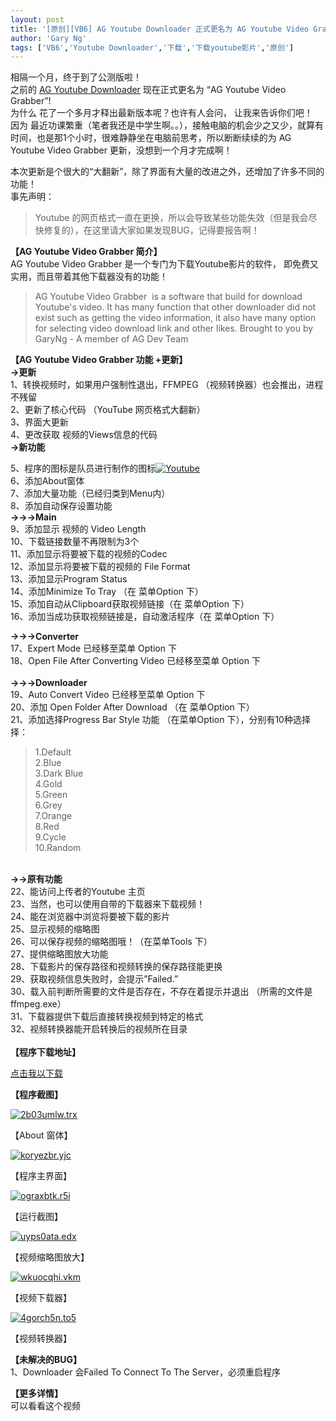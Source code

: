 ```yaml
---
layout: post
title: '[原创][VB6] AG Youtube Downloader 正式更名为 AG Youtube Video Grabber'
author: 'Gary Ng'
tags: ['VB6','Youtube Downloader','下载','下载youtube影片','原创']
---
```


相隔一个月，终于到了公测版啦！  
 之前的 [AG Youtube
Downloader](http://garyngzhongbo.blogspot.com/2012/03/vb6ag-youtube-downloader-youtube.html)
现在正式更名为 “AG Youtube Video Grabber”!  
 为什么 花了一个多月才释出最新版本呢？也许有人会问，
让我来告诉你们吧！  
 因为
最近功课繁重（笔者我还是中学生啊。。），接触电脑的机会少之又少，就算有时间，也是那1个小时，很难静静坐在电脑前思考，所以断断续续的为
AG Youtube Video Grabber 更新，没想到一个月才完成啊！  
  

本次更新是个很大的“大翻新”，除了界面有大量的改进之外，还增加了许多不同的功能！  
 事先声明：  

> Youtube
> 的网页格式一直在更换，所以会导致某些功能失效（但是我会尽快修复的），在这里请大家如果发现BUG，记得要报告啊！

**【AG Youtube Video Grabber 简介】**  
 AG Youtube Video Grabber 是一个专门为下载Youtube影片的软件，
即免费又实用，而且带着其他下载器没有的功能！  

> AG Youtube Video Grabber  is a software that build for download
> Youtube's video. It has many function that other downloader did not
> exist such as getting the video information, it also have many option
> for selecting video download link and other likes. Brought to you by
> GaryNg - A member of AG Dev Team

**【AG Youtube Video Grabber 功能 +更新】**  
 **→更新**  
 1、转换视频时，如果用户强制性退出，FFMPEG
（视频转换器）也会推出，进程不残留  
 2、更新了核心代码 （YouTube 网页格式大翻新）  
 3、界面大更新  
 4、更改获取 视频的Views信息的代码  
 **→新功能**  

5、程序的图标是队员进行制作的图标[![Youtube](http://lh5.ggpht.com/-3_gnafL6e1Q/T4lDohzd38I/AAAAAAAABdE/Ct-Qp9rVXdQ/Youtube_thumb%25255B1%25255D.png?imgmax=800 "Youtube")](http://lh3.ggpht.com/-gcZrAbUIp-M/T4lDnDct7rI/AAAAAAAABdA/ME1LS8rSaoE/s1600-h/Youtube%25255B3%25255D.png)  
 6、添加About窗体  
 7、添加大量功能（已经归类到Menu内）  
 8、添加自动保存设置功能  
 **→→→Main**  
 9、添加显示 视频的 Video Length  
 10、下载链接数量不再限制为3个  
 11、添加显示将要被下载的视频的Codec  
 12、添加显示将要被下载的视频的 File Format  
 13、添加显示Program Status  
 14、添加Minimize To Tray （在 菜单Option 下）  
 15、添加自动从Clipboard获取视频链接（在 菜单Option 下）  
 16、添加当成功获取视频链接是，自动激活程序（在 菜单Option 下）  
  
 **→→→Converter**  
 17、Expert Mode 已经移至菜单 Option 下  
 18、Open File After Converting Video 已经移至菜单 Option 下  
    
 **→→→Downloader**  
 19、Auto Convert Video 已经移至菜单 Option 下  
 20、添加 Open Folder After Download （在 菜单Option 下）  
 21、添加选择Progress Bar Style 功能 （在菜单Option
下），分别有10种选择择：  

> 1.Default  
>  2.Blue  
>  3.Dark Blue  
>  4.Gold  
>  5.Green  
>  6.Grey  
>  7.Orange  
>  8.Red  
>  9.Cycle  
>  10.Random

   
 **→→原有功能**  
 22、能访问上传者的Youtube 主页  
 23、当然，也可以使用自带的下载器来下载视频！  
 24、能在浏览器中浏览将要被下载的影片  
 25、显示视频的缩略图  
 26、可以保存视频的缩略图哦！（在菜单Tools 下）  
 27、提供缩略图放大功能  
 28、下载影片的保存路径和视频转换的保存路径能更换  
 29、获取视频信息失败时，会提示”Failed.”  
 30、载入前判断所需要的文件是否存在，不存在着提示并退出
（所需的文件是ffmpeg.exe）  
 31、下载器提供下载后直接转换视频到特定的格式  
 32、视频转换器能开启转换后的视频所在目录  
    
 **【程序下载地址】**  

[点击我以下载](http://dl.dropbox.com/u/43619472/%E6%89%B9%E5%A4%84%E7%90%86/VB6/Youtube%20Downloader/AG%20Youtube%20Video%20Grabber.zip)

**【程序截图】**  

[![2b03umlw.trx](http://lh3.ggpht.com/-wYl50tLdPyw/T4lDsoInAFI/AAAAAAAABdY/e5cFBe0jY84/2b03umlw.trx_thumb%25255B5%25255D.png?imgmax=800 "2b03umlw.trx")](http://lh6.ggpht.com/-v4_V1iljP_8/T4lDqcyf21I/AAAAAAAABdQ/czGAEAW8yiU/s1600-h/2b03umlw.trx%25255B4%25255D.png)

【About 窗体】

[![koryezbr.yjc](http://lh4.ggpht.com/-3MAVn7fqRgE/T4lDvIqOSII/AAAAAAAABdo/K_ZJHowAgNE/koryezbr.yjc_thumb.png?imgmax=800 "koryezbr.yjc")](http://lh6.ggpht.com/-UXKaxoVeEyc/T4lDt9OVqJI/AAAAAAAABdg/7bjcwjlNHCg/s1600-h/koryezbr.yjc%25255B3%25255D.png)

【程序主界面】

[![ograxbtk.r5i](http://lh4.ggpht.com/-rbDOpmfM7Oo/T4lDyJvONMI/AAAAAAAABd4/eESTx4g9jT4/ograxbtk.r5i_thumb.png?imgmax=800 "ograxbtk.r5i")](http://lh4.ggpht.com/-e4EsLw8fA1U/T4lDwgrUpsI/AAAAAAAABdw/JkHgFs23Y2M/s1600-h/ograxbtk.r5i%25255B3%25255D.png)

【运行截图】

[![uyps0ata.edx](http://lh3.ggpht.com/-wrc2oOQlkb8/T4lD2DeZoNI/AAAAAAAABeI/TI-EnzCeSdA/uyps0ata.edx_thumb.png?imgmax=800 "uyps0ata.edx")](http://lh6.ggpht.com/-Fuyy7nmp6Gw/T4lD0HREB6I/AAAAAAAABeA/Nhes_3h6LIo/s1600-h/uyps0ata.edx%25255B3%25255D.png)

【视频缩略图放大】

[![wkuocqhi.vkm](http://lh6.ggpht.com/-6ZycUJRnKXY/T4lD41E5LOI/AAAAAAAABeY/FDv-7BcxTu0/wkuocqhi.vkm_thumb.png?imgmax=800 "wkuocqhi.vkm")](http://lh3.ggpht.com/-cclQdwDXsTw/T4lD3jGnmtI/AAAAAAAABeQ/LQRngmj45jE/s1600-h/wkuocqhi.vkm%25255B3%25255D.png)

【视频下载器】

[![4gorch5n.to5](http://lh3.ggpht.com/-jgan4iyPv2k/T4lD7SWgZQI/AAAAAAAABeo/MPUe4_LEF8c/4gorch5n.to5_thumb.png?imgmax=800 "4gorch5n.to5")](http://lh3.ggpht.com/-H1Hsskbtz1U/T4lD6CiBmaI/AAAAAAAABeg/40172r5REKk/s1600-h/4gorch5n.to5%25255B3%25255D.png)

【视频转换器】

  

**【未解决的BUG】**  
 1、Downloader 会Failed To Connect To The Server，必须重启程序  
  
 **【更多详情】**  
 可以看看这个视频  


